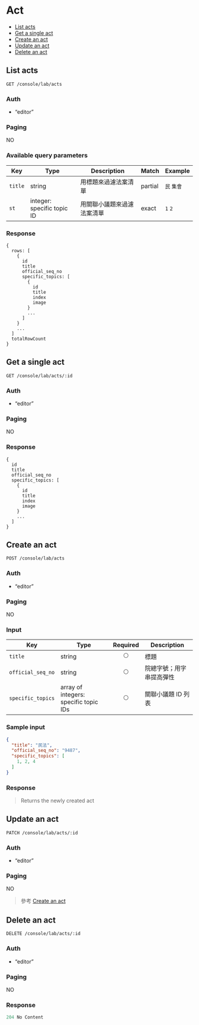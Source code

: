 # Act

- [List acts](#list-acts)
- [Get a single act](#get-a-single-act)
- [Create an act](#create-an-act)
- [Update an act](#update-an-act)
- [Delete an act](#delete-an-act)

## List acts
```
GET /console/lab/acts
```

### Auth
- “editor”

### Paging
NO

### Available query parameters

| Key | Type | Description | Match | Example |
| --- | --- | --- | --- | --- |
| `title` | string | 用標題來過濾法案清單 | partial | `民` `集會` |
| `st` | integer: specific topic ID | 用關聯小議題來過濾法案清單 | exact | `1` `2` |

### Response
```
{
  rows: [
    {
      id
      title
      official_seq_no
      specific_topics: [
        {
          id
          title
          index
          image
        }
        ...
      ]
    }
    ...
  ]
  totalRowCount
}
```

## Get a single act
```
GET /console/lab/acts/:id
```

### Auth
- “editor”

### Paging
NO

### Response
```
{
  id
  title
  official_seq_no
  specific_topics: [
    {
      id
      title
      index
      image
    }
    ...
  ]
}
```

## Create an act
```
POST /console/lab/acts
```

### Auth
- “editor”

### Paging
NO

### Input

| Key | Type | Required | Description |
| --- | --- | :---: | --- |
| `title` | string | 🌕 | 標題 |
| `official_seq_no` | string | 🌕 | 院總字號；用字串提高彈性 |
| `specific_topics` | array of integers: specific topic IDs | 🌕 | 關聯小議題 ID 列表 |

### Sample input
```json
{
  "title": "民法",
  "official_seq_no": "9487",
  "specific_topics": [
    1, 2, 4
  ]
}
```

### Response
> Returns the newly created act

## Update an act
```
PATCH /console/lab/acts/:id
```

### Auth
- “editor”

### Paging
NO

> 參考 [Create an act](#create-an-act)

## Delete an act
```
DELETE /console/lab/acts/:id
```

### Auth
- “editor”

### Paging
NO

### Response
```javascript
204 No Content
```
